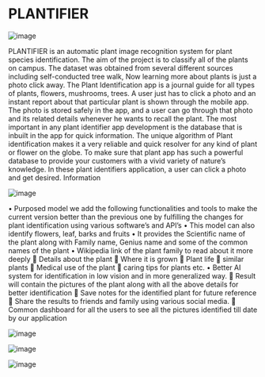 # PLANTIFIER

![image](https://user-images.githubusercontent.com/61520228/155841254-3f2c39f7-b827-4584-baea-e0f3b49d91b2.png)


PLANTIFIER is an automatic plant image recognition system for plant species
identification. The aim of the project is to classify all of the plants on campus. The
dataset was obtained from several different sources including self-conducted tree
walk, Now learning more about plants is just a photo click away. The Plant
Identification app is a journal guide for all types of plants, flowers, mushrooms, trees.
A user just has to click a photo and an instant report about that particular plant is shown
through the mobile app. The photo is stored safely in the app, and a user can go through
that photo and its related details whenever he wants to recall the plant. The most
important in any plant identifier app development is the database that is inbuilt in the
app for quick information. The unique algorithm of Plant identification makes it a very
reliable and quick resolver for any kind of plant or flower on the globe. To make sure
that plant app has such a powerful database to provide your customers with a vivid
variety of nature’s knowledge. In these plant identifiers application, a user can click a
photo and get desired. Information



![image](https://user-images.githubusercontent.com/61520228/155841231-26b4a338-839b-422d-a67a-8fb4b558ed03.png)



• Purposed model we add the following functionalities and tools to make the current
version better than the previous one by fulfilling the changes for plant identification
using various software’s and API’s
• This model can also identify flowers, leaf, barks and fruits
• It provides the Scientific name of the plant along with Family name, Genius name
and some of the common names of the plant
• Wikipedia link of the plant family to read about it more deeply
 Details about the plant
 Where it is grown
 Plant life
 similar plants
 Medical use of the plant
 caring tips for plants etc.
• Better AI system for identification in low vision and in more generalized way.
 Result will contain the pictures of the plant along with all the above details for
better identification
 Save notes for the identified plant for future reference
 Share the results to friends and family using various social media.
 Common dashboard for all the users to see all the pictures identified till date by
our application




![image](https://user-images.githubusercontent.com/61520228/155841208-e977becc-267b-45b1-ae81-4498b6fe9c9a.png)

![image](https://user-images.githubusercontent.com/61520228/155841214-f415256b-a957-46e0-a6f9-a4b2c819e356.png)

![image](https://user-images.githubusercontent.com/61520228/155841222-5905f4c7-5461-4fb2-a909-43b716dd2b50.png)




